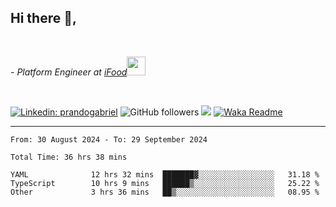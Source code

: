 <h2>Hi there  👋,</h2> </br>

<p><em>- Platform Engineer at <a href="https://www.ifood.com.br/">iFood</a><img src="https://media.giphy.com/media/WUlplcMpOCEmTGBtBW/giphy.gif" width="30"> 
</em></p></br>


[![Linkedin: prandogabriel](https://img.shields.io/badge/-prandogabriel-blue?style=flat-square&logo=Linkedin&logoColor=white&link=https://www.linkedin.com/in/prandogabriel/)](https://www.linkedin.com/in/prandogabriel)
![GitHub followers](https://img.shields.io/github/followers/prandogabriel?label=Follow&style=social)
![](https://visitor-badge.glitch.me/badge?page_id=prandogabriel.prandogabriel)
[![Waka Readme](https://github.com/prandogabriel/prandogabriel/actions/workflows/update-stats.yml.yml/badge.svg)](https://github.com/prandogabriel/prandogabriel/actions/workflows/update-stats.yml.yml)

---

<!--START_SECTION:waka-->

```golang
From: 30 August 2024 - To: 29 September 2024

Total Time: 36 hrs 38 mins

YAML              12 hrs 32 mins  ███████▓░░░░░░░░░░░░░░░░░   31.18 %
TypeScript        10 hrs 9 mins   ██████▒░░░░░░░░░░░░░░░░░░   25.22 %
Other             3 hrs 36 mins   ██▒░░░░░░░░░░░░░░░░░░░░░░   08.95 %
```

<!--END_SECTION:waka-->

